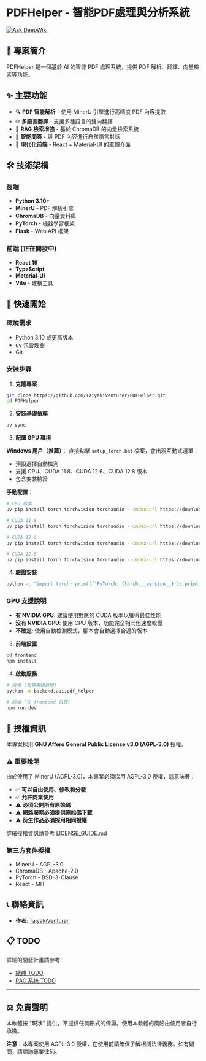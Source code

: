 # PDFHelper - 智能PDF處理與分析系統

[![Ask DeepWiki](https://deepwiki.com/badge.svg)](https://deepwiki.com/TaiyakiVenturer/PDFHelper)

## 📖 專案簡介

PDFHelper 是一個基於 AI 的智能 PDF 處理系統，提供 PDF 解析、翻譯、向量檢索等功能。

## ✨ 主要功能

- 🔍 **PDF 智能解析** - 使用 MinerU 引擎進行高精度 PDF 內容提取
- 🌐 **多語言翻譯** - 支援多種語言的雙向翻譯
- 🧠 **RAG 檢索增強** - 基於 ChromaDB 的向量檢索系統
- 💬 **智能問答** - 與 PDF 內容進行自然語言對話
- 🎨 **現代化前端** - React + Material-UI 的直觀介面

## 🛠️ 技術架構

### 後端
- **Python 3.10+**
- **MinerU** - PDF 解析引擎
- **ChromaDB** - 向量資料庫
- **PyTorch** - 機器學習框架
- **Flask** - Web API 框架

### 前端 (正在開發中)
- **React 19**
- **TypeScript**
- **Material-UI**
- **Vite** - 建構工具

## 🚀 快速開始

### 環境需求
- Python 3.10 或更高版本
- uv 包管理器
- Git

### 安裝步驟

1. **克隆專案**
```bash
git clone https://github.com/TaiyakiVenturer/PDFHelper.git
cd PDFHelper
```

2. **安裝基礎依賴**
```bash
uv sync
```

3. **配置 GPU 環境**

**Windows 用戶（推薦）**：
直接點擊 `setup_torch.bat` 檔案，會出現互動式選單：
- 預設選擇自動檢測
- 支援 CPU、CUDA 11.8、CUDA 12.6、CUDA 12.8 版本
- 包含安裝驗證

**手動配置**：
```bash
# CPU 版本
uv pip install torch torchvision torchaudio --index-url https://download.pytorch.org/whl/cpu

# CUDA 11.8
uv pip install torch torchvision torchaudio --index-url https://download.pytorch.org/whl/cu118

# CUDA 12.6
uv pip install torch torchvision torchaudio --index-url https://download.pytorch.org/whl/cu126

# CUDA 12.8
uv pip install torch torchvision torchaudio --index-url https://download.pytorch.org/whl/cu128
```

4. **驗證安裝**
```bash
python -c "import torch; print(f'PyTorch: {torch.__version__}'); print(f'CUDA: {torch.cuda.is_available()}')"
```

### GPU 支援說明

- **有 NVIDIA GPU**: 建議使用對應的 CUDA 版本以獲得最佳性能
- **沒有 NVIDIA GPU**: 使用 CPU 版本，功能完全相同但速度較慢
- **不確定**: 使用自動檢測模式，腳本會自動選擇合適的版本

3. **前端設置**
```bash
cd frontend
npm install
```

4. **啟動服務**
```bash
# 後端 (在專案根目錄)
python -m backend.api.pdf_helper

# 前端 (在 frontend 目錄)
npm run dev
```

## 📄 授權資訊

本專案採用 **GNU Affero General Public License v3.0 (AGPL-3.0)** 授權。

### ⚠️ 重要說明

由於使用了 MinerU (AGPL-3.0)，本專案必須採用 AGPL-3.0 授權，這意味著：

- ✅ **可以自由使用、修改和分發**
- ✅ **允許商業使用**
- ⚠️ **必須公開所有原始碼**
- ⚠️ **網路服務必須提供原始碼下載**
- ⚠️ **衍生作品必須採用相同授權**

詳細授權資訊請參考 [LICENSE_GUIDE.md](./docs/LICENSE_GUIDE.md)

### 第三方套件授權
- MinerU - AGPL-3.0
- ChromaDB - Apache-2.0
- PyTorch - BSD-3-Clause
- React - MIT

## 📞 聯絡資訊

- **作者**: [TaiyakiVenturer](https://github.com/TaiyakiVenturer)

## 📋 TODO

詳細的開發計畫請參考：
- [總體 TODO](./docs/TODO.md)
- [RAG 系統 TODO](./docs/TODO_RAG.md)

---

## ⚖️ 免責聲明

本軟體按 "現狀" 提供，不提供任何形式的保證。使用本軟體的風險由使用者自行承擔。

**注意**：本專案使用 AGPL-3.0 授權，在使用前請確保了解相關法律義務。如有疑問，請諮詢專業律師。